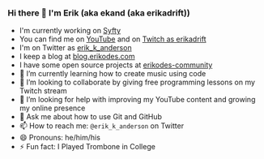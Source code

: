 ### Hi there 👋 I'm Erik (aka ekand (aka erikadrift))

- I'm currently working on [Syfty](https://github.com/ekand/syfty)
- You can find me on [YouTube](http://www.youtube.com/channel/UCkWlNrTU1a8t7lKCkqesn9A) and on [Twitch as erikadrift](https://www.twitch.tv/erikadrift)
- I'm on Twitter as [erik_k_anderson](https://twitter.com/erik_k_anderson)
- I keep a blog at [blog.erikodes.com](https://blog.erikodes.com)
- I have some open source projects at [erikodes-community](https://github.com/erikodes-community)
- 🌱 I’m currently learning how to create music using code
- 👯 I’m looking to collaborate by giving free programming lessons on my Twitch stream
- 🤔 I’m looking for help with improving my YouTube content and growing my online presence
- 💬 Ask me about how to use Git and GitHub
- 📫 How to reach me: `@erik_k_anderson` on Twitter
- 😄 Pronouns: he/him/his
- ⚡ Fun fact: I Played Trombone in College
<!--
**ekand/ekand** is a ✨ _special_ ✨ repository because its `README.md` (this file) appears on your GitHub profile.

Here are some ideas to get you started:


-->
